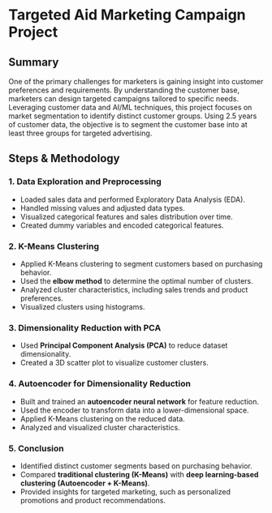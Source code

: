 # Targeted Aid Marketing Campaign Project

## Summary  
One of the primary challenges for marketers is gaining insight into customer preferences and requirements. By understanding the customer base, marketers can design targeted campaigns tailored to specific needs. Leveraging customer data and AI/ML techniques, this project focuses on market segmentation to identify distinct customer groups. Using 2.5 years of customer data, the objective is to segment the customer base into at least three groups for targeted advertising.

## Steps & Methodology  

### 1. Data Exploration and Preprocessing  
- Loaded sales data and performed Exploratory Data Analysis (EDA).  
- Handled missing values and adjusted data types.  
- Visualized categorical features and sales distribution over time.  
- Created dummy variables and encoded categorical features.  

### 2. K-Means Clustering  
- Applied K-Means clustering to segment customers based on purchasing behavior.  
- Used the **elbow method** to determine the optimal number of clusters.  
- Analyzed cluster characteristics, including sales trends and product preferences.  
- Visualized clusters using histograms.  

### 3. Dimensionality Reduction with PCA  
- Used **Principal Component Analysis (PCA)** to reduce dataset dimensionality.  
- Created a 3D scatter plot to visualize customer clusters.  

### 4. Autoencoder for Dimensionality Reduction  
- Built and trained an **autoencoder neural network** for feature reduction.  
- Used the encoder to transform data into a lower-dimensional space.  
- Applied K-Means clustering on the reduced data.  
- Analyzed and visualized cluster characteristics.  

### 5. Conclusion  
- Identified distinct customer segments based on purchasing behavior.  
- Compared **traditional clustering (K-Means)** with **deep learning-based clustering (Autoencoder + K-Means)**.  
- Provided insights for targeted marketing, such as personalized promotions and product recommendations.  
